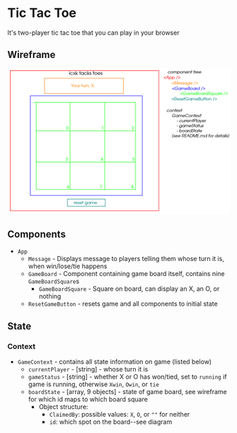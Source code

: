 # Tic Tac Toe

It's two-player tic tac toe that you can play in your browser

## Wireframe
![wireframe diagram](./wireframe.png)

## Components
- `App`
    - `Message` - Displays message to players telling them whose turn it is, when win/lose/tie happens
    - `GameBoard` - Component containing game board itself, contains nine `GameBoardSquare`s
        - `GameBoardSquare` - Square on board, can display an X, an O, or nothing
    - `ResetGameButton` - resets game and all components to initial state

## State
### Context
- `GameContext` - contains all state information on game (listed below)
    - `currentPlayer` - [string] - whose turn it is 
    - `gameStatus` - [string] - whether X or O has won/tied, set to `running` if game is running, otherwise `Xwin`, `Owin`, or `tie`
    - `boardState` - [array, 9 objects] - state of game board, see wireframe for which id maps to which board square
        - Object structure:
            - `ClaimedBy`: possible values: `X`, `O`, or `""` for neither
            - `id`: which spot on the board--see diagram

